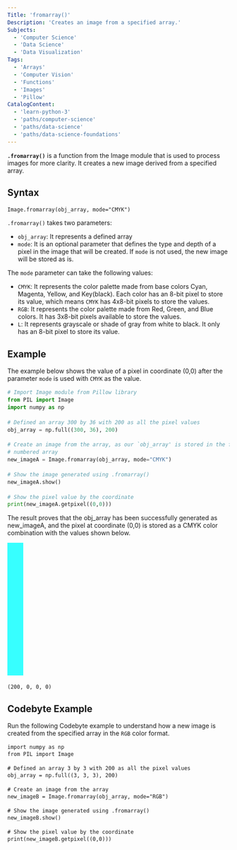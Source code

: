```yaml
---
Title: 'fromarray()'
Description: 'Creates an image from a specified array.'
Subjects:
  - 'Computer Science'
  - 'Data Science'
  - 'Data Visualization'
Tags:
  - 'Arrays'
  - 'Computer Vision'
  - 'Functions'
  - 'Images'
  - 'Pillow'
CatalogContent:
  - 'learn-python-3'
  - 'paths/computer-science'
  - 'paths/data-science'
  - 'paths/data-science-foundations'
---
```


**`.fromarray()`** is a function from the Image module that is used to process images for more clarity. It creates a new image derived from a specified array.

## Syntax

```pseudo
Image.fromarray(obj_array, mode="CMYK")
```

`.fromarray()` takes two parameters:

- `obj_array`: It represents a defined array
- `mode`: It is an optional parameter that defines the type and depth of a pixel in the image that will be created. If `mode` is not used, the new image will be stored as is.

The `mode` parameter can take the following values:

- `CMYK`: It represents the color palette made from base colors Cyan, Magenta, Yellow, and Key(black). Each color has an 8-bit pixel to store its value, which means `CMYK` has 4x8-bit pixels to store the values.
- `RGB`: It represents the color palette made from Red, Green, and Blue colors. It has 3x8-bit pixels available to store the values.
- `L`: It represents grayscale or shade of gray from white to black. It only has an 8-bit pixel to store its value.

## Example

The example below shows the value of a pixel in coordinate (0,0) after the parameter `mode` is used with `CMYK` as the value.

```py
# Import Image module from Pillow library
from PIL import Image
import numpy as np

# Defined an array 300 by 36 with 200 as all the pixel values
obj_array = np.full((300, 36), 200)

# Create an image from the array, as our `obj_array' is stored in the form of a
# numbered array
new_imageA = Image.fromarray(obj_array, mode="CMYK")

# Show the image generated using .fromarray()
new_imageA.show()

# Show the pixel value by the coordinate
print(new_imageA.getpixel((0,0)))
```

The result proves that the obj_array has been successfully generated as new_imageA, and the pixel at coordinate (0,0) is stored as a CMYK color combination with the values shown below.

![Image generated by fromarray function](https://raw.githubusercontent.com/Codecademy/docs/main/media/pillow-fromarray.jpeg)

```shell
(200, 0, 0, 0)
```

## Codebyte Example

Run the following Codebyte example to understand how a new image is created from the specified array in the `RGB` color format.

```codebyte/python
import numpy as np
from PIL import Image

# Defined an array 3 by 3 with 200 as all the pixel values
obj_array = np.full((3, 3, 3), 200)

# Create an image from the array
new_imageB = Image.fromarray(obj_array, mode="RGB")

# Show the image generated using .fromarray()
new_imageB.show()

# Show the pixel value by the coordinate
print(new_imageB.getpixel((0,0)))
```
